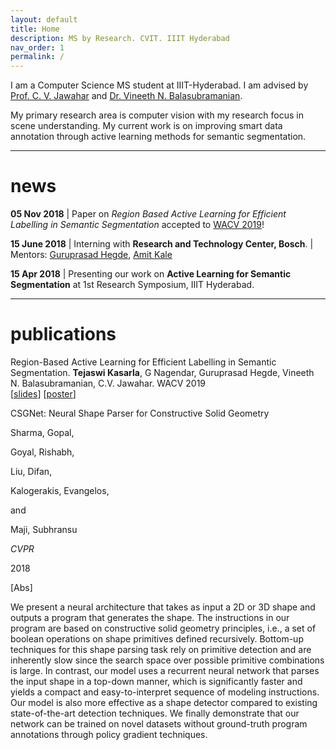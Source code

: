 ```yaml
---
layout: default
title: Home
description: MS by Research. CVIT. IIIT Hyderabad
nav_order: 1
permalink: /
---
```



I am a Computer Science MS student at IIIT-Hyderabad. I am advised by [Prof. C. V. Jawahar](http://faculty.iiit.ac.in/~jawahar/) and [Dr. Vineeth N. Balasubramanian](https://www.iith.ac.in/~vineethnb/).

My primary research area is computer vision with my research focus in scene understanding. My current work is on improving smart data annotation through active learning methods for semantic segmentation.

*** 

# news

**05 Nov 2018** | Paper on _Region Based Active Learning for Efficient Labelling in Semantic Segmentation_ accepted to [WACV 2019](wacv19.wacv.net)!

**15 June 2018** | Interning with **Research and Technology Center, Bosch**. \| Mentors: [Guruprasad Hegde](https://www.linkedin.com/in/guruprasad-hegde-657b81a/),  [Amit Kale](https://www.linkedin.com/in/kaleamit/)

**15 Apr 2018** | Presenting our work on **Active Learning for Semantic Segmentation** at 1st Research Symposium, IIIT Hyderabad.

***

# publications

Region-Based Active Learning for Efficient Labelling in Semantic Segmentation. **Tejaswi Kasarla**, G Nagendar, Guruprasad Hegde, Vineeth N. Balasubramanian, C.V. Jawahar. WACV 2019</br>
[[slides](assets/wacv%20spotlight%20presentation.pdf)] [[poster](assets/poster_wacv.pdf)] 
<div id="Sharma2017">
<span class="title">CSGNet: Neural Shape Parser for Constructive Solid Geometry</span>
    <span class="author">
      
        
          
           
   Sharma, Gopal,
            
          
        
      
        
          
            
   Goyal, Rishabh,
            
          
        
      
        
          
            
   Liu, Difan,
            
          
        
      
        
          
            
   Kalogerakis, Evangelos,
            
          
        
      
        
  and
          
            
   Maji, Subhransu
            
          
        
      
  </span>

  <span class="periodical">
    
   <em>CVPR</em>
    
    
  2018
    
  </span>
  

  <span class="links">
  
  [<a class="abstract">Abs</a>]
  
  
  
  
  
  
  
  
  </span>

  <!-- Hidden abstract block -->
  
  <span class="abstract hidden">
    <p>We present a neural architecture that takes as input a 2D or 3D shape and outputs a program that generates the shape. The instructions in our program are based on constructive solid geometry principles, i.e., a set of boolean operations on shape primitives defined recursively. Bottom-up techniques for this shape parsing task rely on primitive detection and are inherently slow since the search space over possible primitive combinations is large. In contrast, our model uses a recurrent neural network that parses the input shape in a top-down manner, which is significantly faster and yields a compact and easy-to-interpret sequence of modeling instructions. Our model is also more effective as a shape detector compared to existing state-of-the-art detection techniques. We finally demonstrate that our network can be trained on novel datasets without ground-truth program annotations through policy gradient techniques.</p>
  </span>
  
</div>
